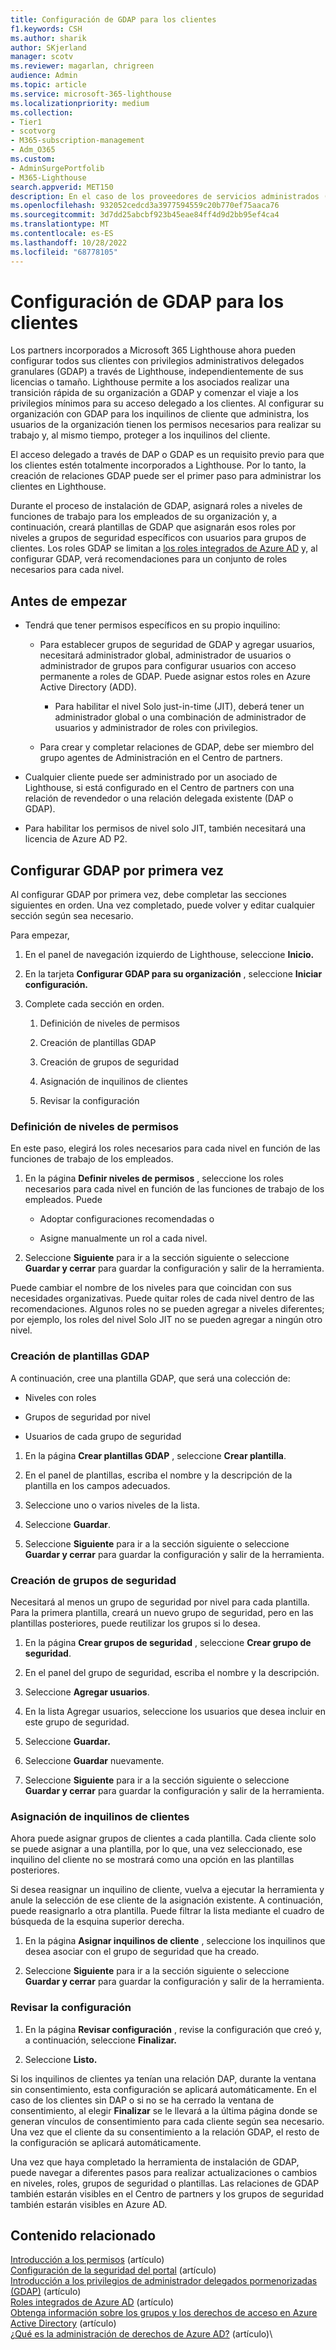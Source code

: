 ```yaml
---
title: Configuración de GDAP para los clientes
f1.keywords: CSH
ms.author: sharik
author: SKjerland
manager: scotv
ms.reviewer: magarlan, chrigreen
audience: Admin
ms.topic: article
ms.service: microsoft-365-lighthouse
ms.localizationpriority: medium
ms.collection:
- Tier1
- scotvorg
- M365-subscription-management
- Adm_O365
ms.custom:
- AdminSurgePortfolib
- M365-Lighthouse
search.appverid: MET150
description: En el caso de los proveedores de servicios administrados (MSP) que usan Microsoft 365 Lighthouse, obtenga información sobre cómo configurar GDAP para los clientes.
ms.openlocfilehash: 932052cedcd3a3977594559c20b770ef75aaca76
ms.sourcegitcommit: 3d7dd25abcbf923b45eae84ff4d9d2bb95ef4ca4
ms.translationtype: MT
ms.contentlocale: es-ES
ms.lasthandoff: 10/28/2022
ms.locfileid: "68778105"
---
```

# <a name="set-up-gdap-for-your-customers"></a>Configuración de GDAP para los clientes

Los partners incorporados a Microsoft 365 Lighthouse ahora pueden configurar todos sus clientes con privilegios administrativos delegados granulares (GDAP) a través de Lighthouse, independientemente de sus licencias o tamaño. Lighthouse permite a los asociados realizar una transición rápida de su organización a GDAP y comenzar el viaje a los privilegios mínimos para su acceso delegado a los clientes. Al configurar su organización con GDAP para los inquilinos de cliente que administra, los usuarios de la organización tienen los permisos necesarios para realizar su trabajo y, al mismo tiempo, proteger a los inquilinos del cliente.

El acceso delegado a través de DAP o GDAP es un requisito previo para que los clientes estén totalmente incorporados a Lighthouse. Por lo tanto, la creación de relaciones GDAP puede ser el primer paso para administrar los clientes en Lighthouse.

Durante el proceso de instalación de GDAP, asignará roles a niveles de funciones de trabajo para los empleados de su organización y, a continuación, creará plantillas de GDAP que asignarán esos roles por niveles a grupos de seguridad específicos con usuarios para grupos de clientes. Los roles GDAP se limitan a [los roles integrados de Azure AD](/azure/active-directory/roles/permissions-reference) y, al configurar GDAP, verá recomendaciones para un conjunto de roles necesarios para cada nivel.

## <a name="before-you-begin"></a>Antes de empezar

- Tendrá que tener permisos específicos en su propio inquilino:

  - Para establecer grupos de seguridad de GDAP y agregar usuarios, necesitará administrador global, administrador de usuarios o administrador de grupos para configurar usuarios con acceso permanente a roles de GDAP. Puede asignar estos roles en Azure Active Directory (ADD).

    - Para habilitar el nivel Solo just-in-time (JIT), deberá tener un administrador global o una combinación de administrador de usuarios y administrador de roles con privilegios.

  - Para crear y completar relaciones de GDAP, debe ser miembro del grupo agentes de Administración en el Centro de partners.

- Cualquier cliente puede ser administrado por un asociado de Lighthouse, si está configurado en el Centro de partners con una relación de revendedor o una relación delegada existente (DAP o GDAP).

- Para habilitar los permisos de nivel solo JIT, también necesitará una licencia de Azure AD P2.

## <a name="set-up-gdap-for-the-first-time"></a>Configurar GDAP por primera vez

Al configurar GDAP por primera vez, debe completar las secciones siguientes en orden. Una vez completado, puede volver y editar cualquier sección según sea necesario.

Para empezar,

1. En el panel de navegación izquierdo de Lighthouse, seleccione **Inicio.**

2. En la tarjeta **Configurar GDAP para su organización** , seleccione **Iniciar configuración.**

3. Complete cada sección en orden.

    1. Definición de niveles de permisos

    2. Creación de plantillas GDAP

    3. Creación de grupos de seguridad

    4. Asignación de inquilinos de clientes

    5. Revisar la configuración


### <a name="define-tiers-of-permissions"></a>Definición de niveles de permisos

En este paso, elegirá los roles necesarios para cada nivel en función de las funciones de trabajo de los empleados.

1. En la página **Definir niveles de permisos** , seleccione los roles necesarios para cada nivel en función de las funciones de trabajo de los empleados. Puede

    - Adoptar configuraciones recomendadas o

    - Asigne manualmente un rol a cada nivel.

2. Seleccione **Siguiente** para ir a la sección siguiente o seleccione **Guardar y cerrar** para guardar la configuración y salir de la herramienta.

Puede cambiar el nombre de los niveles para que coincidan con sus necesidades organizativas. Puede quitar roles de cada nivel dentro de las recomendaciones. Algunos roles no se pueden agregar a niveles diferentes; por ejemplo, los roles del nivel Solo JIT no se pueden agregar a ningún otro nivel.

### <a name="create-gdap-templates"></a>Creación de plantillas GDAP

A continuación, cree una plantilla GDAP, que será una colección de:

- Niveles con roles

- Grupos de seguridad por nivel

- Usuarios de cada grupo de seguridad

1. En la página **Crear plantillas GDAP** , seleccione **Crear plantilla**.

2. En el panel de plantillas, escriba el nombre y la descripción de la plantilla en los campos adecuados.

3. Seleccione uno o varios niveles de la lista.

4. Seleccione **Guardar**.

5. Seleccione **Siguiente** para ir a la sección siguiente o seleccione **Guardar y cerrar** para guardar la configuración y salir de la herramienta.

### <a name="create-security-groups"></a>Creación de grupos de seguridad

Necesitará al menos un grupo de seguridad por nivel para cada plantilla. Para la primera plantilla, creará un nuevo grupo de seguridad, pero en las plantillas posteriores, puede reutilizar los grupos si lo desea.

1. En la página **Crear grupos de seguridad** , seleccione **Crear grupo de seguridad**.

2. En el panel del grupo de seguridad, escriba el nombre y la descripción.

3. Seleccione **Agregar usuarios**.

4. En la lista Agregar usuarios, seleccione los usuarios que desea incluir en este grupo de seguridad.

5. Seleccione **Guardar.**

6. Seleccione **Guardar** nuevamente.

7. Seleccione **Siguiente** para ir a la sección siguiente o seleccione **Guardar y cerrar** para guardar la configuración y salir de la herramienta.

### <a name="assign-customer-tenants"></a>Asignación de inquilinos de clientes

Ahora puede asignar grupos de clientes a cada plantilla. Cada cliente solo se puede asignar a una plantilla, por lo que, una vez seleccionado, ese inquilino del cliente no se mostrará como una opción en las plantillas posteriores.

Si desea reasignar un inquilino de cliente, vuelva a ejecutar la herramienta y anule la selección de ese cliente de la asignación existente. A continuación, puede reasignarlo a otra plantilla. Puede filtrar la lista mediante el cuadro de búsqueda de la esquina superior derecha.

1. En la página **Asignar inquilinos de cliente** , seleccione los inquilinos que desea asociar con el grupo de seguridad que ha creado.

2. Seleccione **Siguiente** para ir a la sección siguiente o seleccione **Guardar y cerrar** para guardar la configuración y salir de la herramienta.

### <a name="review-settings"></a>Revisar la configuración

1. En la página **Revisar configuración** , revise la configuración que creó y, a continuación, seleccione **Finalizar.**

2. Seleccione **Listo.**

Si los inquilinos de clientes ya tenían una relación DAP, durante la ventana sin consentimiento, esta configuración se aplicará automáticamente. En el caso de los clientes sin DAP o si no se ha cerrado la ventana de consentimiento, al elegir **Finalizar** se le llevará a la última página donde se generan vínculos de consentimiento para cada cliente según sea necesario. Una vez que el cliente da su consentimiento a la relación GDAP, el resto de la configuración se aplicará automáticamente.

Una vez que haya completado la herramienta de instalación de GDAP, puede navegar a diferentes pasos para realizar actualizaciones o cambios en niveles, roles, grupos de seguridad o plantillas. Las relaciones de GDAP también estarán visibles en el Centro de partners y los grupos de seguridad también estarán visibles en Azure AD.

## <a name="related-content"></a>Contenido relacionado

[Introducción a los permisos](m365-lighthouse-overview-of-permissions.md) (artículo)\
[Configuración de la seguridad del portal](m365-lighthouse-configure-portal-security.md) (artículo)\
[Introducción a los privilegios de administrador delegados pormenorizadas (GDAP)](/partner-center/gdap-introduction) (artículo)\
[Roles integrados de Azure AD](/azure/active-directory/roles/permissions-reference) (artículo)\
[Obtenga información sobre los grupos y los derechos de acceso en Azure Active Directory](/azure/active-directory/fundamentals/concept-learn-about-groups) (artículo)\
[¿Qué es la administración de derechos de Azure AD?](/azure/active-directory/governance/entitlement-management-overview) (artículo)\
